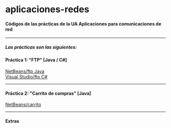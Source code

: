 aplicaciones-redes
===============

#### Códigos de las prácticas de la UA Aplicaciones para comunicaciones de red
***

##### Las prácticas son las siguientes:

#### Práctica 1: "FTP" [Java / C#]

[NetBeans/ftp Java](/netbeans-redes/src/ftp)  
[Visual Studio/ftp C#](//visualstudio-redes)

***

#### Práctica 2: "Carrito de compras" [Java]
 
[NetBeans/carrito](/netbeans-redes/src/carrito)

***

#### Extras

